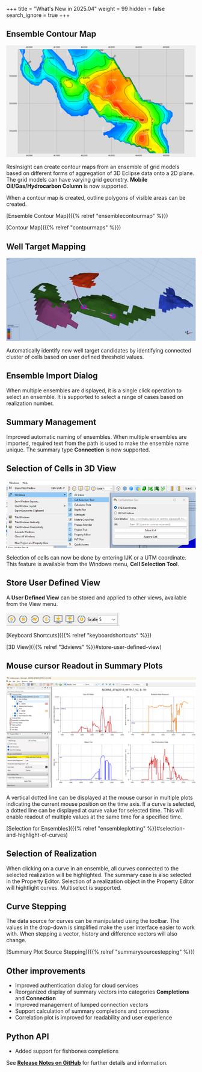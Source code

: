 +++
title = "What's New in 2025.04"
weight = 99
hidden = false
search_ignore = true
+++

## Ensemble Contour Map

![](/images/3d-main-window/ensemble-grid-contour-map.png)

ResInsight can create contour maps from an ensemble of grid models based on different forms of aggregation of 3D Eclipse data onto a 2D plane. The grid models can have varying grid geometry. **Mobile Oil/Gas/Hydrocarbon Column** is now supported.

When a contour map is created, outline polygons of visible areas can be created.

[Ensemble Contour Map]({{% relref "ensemblecontourmap" %}})

[Contour Map]({{% relref "contourmaps" %}})

## Well Target Mapping

![](/images/workflows/well-target-mapping.png)

Automatically identify new well target candidates by identifying connected cluster of cells based on user defined threshold values.

## Ensemble Import Dialog

When multiple ensembles are displayed, it is a single click operation to select an ensemble. It is supported to select a range of cases based on realization number.

## Summary Management

Improved automatic naming of ensembles. When multiple ensembles are imported, required text from the path is used to make the ensemble name unique. The summary type **Connection** is now supported.

## Selection of Cells in 3D View

![](/images/3d-main-window/cell-selection-tool.png)

Selection of cells can now be done by entering IJK or a UTM coordinate. This feature is available from the Windows menu, **Cell Selection Tool**.

## Store User Defined View

A **User Defined View** can be stored and applied to other views, available from the View menu.

![](/images/3d-main-window/KeyboardEast.png)

[Keyboard Shortcuts]({{% relref "keyboardshortcuts" %}})

[3D View]({{% relref "3dviews" %}}#store-user-defined-view)

## Mouse cursor Readout in Summary Plots

![](/images/plot-window/summary-plot-mouse-readout.png )

A vertical dotted line can be displayed at the mouse cursor in multiple plots indicating the current mouse position on the time axis. If a curve is selected, a dotted line can be displayed at curve value for selected time. This will enable readout of multiple values at the same time for a specified time. 

[Selection for Ensembles]({{% relref "ensembleplotting" %}}#selection-and-highlight-of-curves)


## Selection of Realization
When clicking on a curve in an ensemble, all curves connected to the selected realization will be highlighted. The summary case is also selected in the Property Editor. Selection of a realization object in the Property Editor will hightlight curves. Multiselect is supported.

## Curve Stepping
The data source for curves can be manipulated using the toolbar. The values in the drop-down is simplified make the user interface easier to work with. When stepping a vector, history and difference vectors will also change.

[Summary Plot Source Stepping]({{% relref "summarysourcestepping" %}})

## Other improvements
- Improved authentication dialog for cloud services
- Reorganized display of summary vectors into categories **Completions** and **Connection**
- Improved management of lumped connection vectors
- Support calculation of summary completions and connections
- Correlation plot is improved for readability and user experience


## Python API
- Added support for fishbones completions


See [**Release Notes on GitHub**](https://github.com/OPM/ResInsight/releases/) for further details and information.
